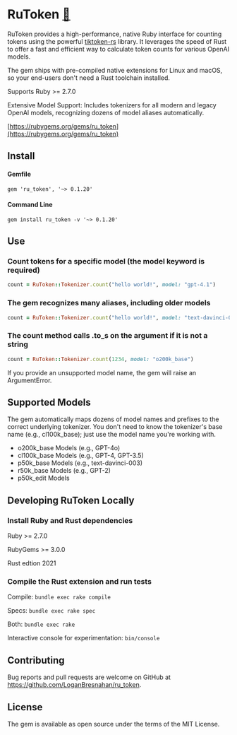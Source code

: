 # RuToken [🦕](https://youtu.be/0MX31NTNrho?si=NgLE4-UL3zgiUVd7)

RuToken provides a high-performance, native Ruby interface for counting tokens using the powerful [tiktoken-rs](https://github.com/zurawiki/tiktoken-rs) library. It leverages the speed of Rust to offer a fast and efficient way to calculate token counts for various OpenAI models.

The gem ships with pre-compiled native extensions for Linux and macOS, so your end-users don't need a Rust toolchain installed.

Supports Ruby >= 2.7.0

Extensive Model Support: Includes tokenizers for all modern and legacy OpenAI models, recognizing dozens of model aliases automatically.

[https://rubygems.org/gems/ru_token](https://rubygems.org/gems/ru_token)

## Install

#### Gemfile
`gem 'ru_token', '~> 0.1.20'`

#### Command Line
`gem install ru_token -v '~> 0.1.20'`

## Use

### Count tokens for a specific model (the model keyword is required)
```Ruby
count = RuToken::Tokenizer.count("hello world!", model: "gpt-4.1")
```

### The gem recognizes many aliases, including older models
```Ruby
count = RuToken::Tokenizer.count("hello world!", model: "text-davinci-003")
```

### The count method calls .to_s on the argument if it is not a string
```Ruby
count = RuToken::Tokenizer.count(1234, model: "o200k_base")
```

If you provide an unsupported model name, the gem will raise an ArgumentError.

## Supported Models
The gem automatically maps dozens of model names and prefixes to the correct underlying tokenizer. You don't need to know the tokenizer's base name (e.g., cl100k_base); just use the model name you're working with.

- o200k_base Models (e.g., GPT-4o)
- cl100k_base Models (e.g., GPT-4, GPT-3.5)
- p50k_base Models (e.g., text-davinci-003)
- r50k_base Models (e.g., GPT-2)
- p50k_edit Models

## Developing RuToken Locally

### Install Ruby and Rust dependencies
Ruby >= 2.7.0

RubyGems >= 3.0.0

Rust edtion 2021

### Compile the Rust extension and run tests
Compile:
`bundle exec rake compile`

Specs:
`bundle exec rake spec`

Both:
`bundle exec rake`

Interactive console for experimentation: `bin/console`

## Contributing

Bug reports and pull requests are welcome on GitHub at https://github.com/LoganBresnahan/ru_token.

## License

The gem is available as open source under the terms of the MIT License.
